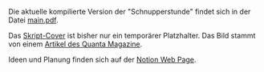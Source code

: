 Die aktuelle kompilierte Version der "Schnupperstunde" findet sich in der Datei [main.pdf](main.pdf). 

Das [Skript-Cover](schnupperstunde-mathematik-cover.pdf) ist bisher nur ein temporärer Platzhalter. Das Bild stammt von einem [Artikel des Quanta Magazine](https://www.quantamagazine.org/the-basic-algebra-behind-secret-codes-and-space-communication-20230123/).

Ideen und Planung finden sich auf der [Notion Web Page](https://derdu.notion.site/Schnupperstunde-Mathematik-fd65afb7ccc047c785dbf08609dd37d4?pvs=4). 